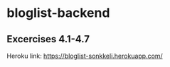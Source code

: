 # bloglist-backend

## Excercises 4.1-4.7
Heroku link: https://bloglist-sonkkeli.herokuapp.com/        
